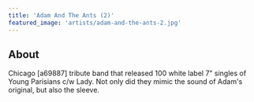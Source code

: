 ```yaml
---
title: 'Adam And The Ants (2)'
featured_image: 'artists/adam-and-the-ants-2.jpg'
---
```


## About

Chicago [a69887] tribute band that released 100 white label 7" singles of Young Parisians c/w Lady. Not only did they mimic the sound of Adam's original, but also the sleeve. 
